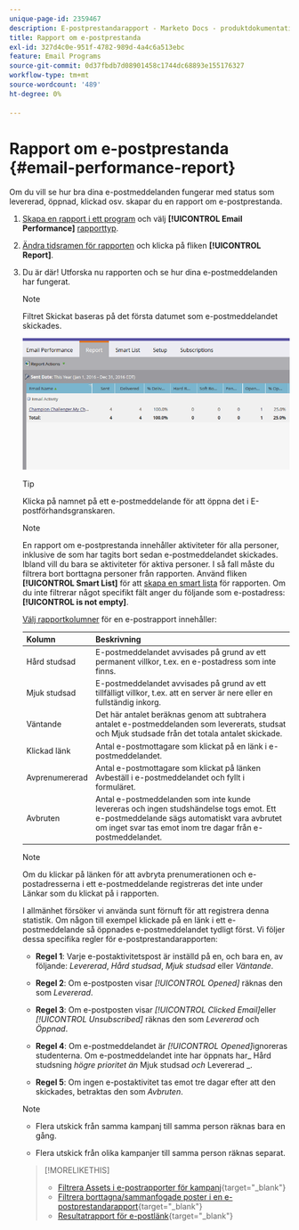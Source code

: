 ```yaml
---
unique-page-id: 2359467
description: E-postprestandarapport - Marketo Docs - produktdokumentation
title: Rapport om e-postprestanda
exl-id: 327d4c0e-951f-4782-989d-4a4c6a513ebc
feature: Email Programs
source-git-commit: 0d37fbdb7d08901458c1744dc68893e155176327
workflow-type: tm+mt
source-wordcount: '489'
ht-degree: 0%

---
```


# Rapport om e-postprestanda {#email-performance-report}

Om du vill se hur bra dina e-postmeddelanden fungerar med status som levererad, öppnad, klickad osv. skapar du en rapport om e-postprestanda.

1. [Skapa en rapport i ett program](/help/marketo/product-docs/reporting/basic-reporting/creating-reports/create-a-report-in-a-program.md) och välj **[!UICONTROL Email Performance]** [rapporttyp](/help/marketo/product-docs/reporting/basic-reporting/report-types/report-type-overview.md).
1. [Ändra tidsramen för rapporten](/help/marketo/product-docs/reporting/basic-reporting/editing-reports/change-a-report-time-frame.md) och klicka på fliken **[!UICONTROL Report]**.
1. Du är där! Utforska nu rapporten och se hur dina e-postmeddelanden har fungerat.

   >[!NOTE]
   >
   >Filtret Skickat baseras på det första datumet som e-postmeddelandet skickades.

   ![](assets/email-performance-report.png)

   >[!TIP]
   >
   >Klicka på namnet på ett e-postmeddelande för att öppna det i E-postförhandsgranskaren.

   >[!NOTE]
   >
   >En rapport om e-postprestanda innehåller aktiviteter för alla personer, inklusive de som har tagits bort sedan e-postmeddelandet skickades. Ibland vill du bara se aktiviteter för aktiva personer. I så fall måste du filtrera bort borttagna personer från rapporten. Använd fliken **[!UICONTROL Smart List]** för att [skapa en smart lista](/help/marketo/product-docs/core-marketo-concepts/smart-lists-and-static-lists/creating-a-smart-list/create-a-smart-list.md) för rapporten. Om du inte filtrerar något specifikt fält anger du följande som e-postadress: **[!UICONTROL is not empty]**.

   [Välj rapportkolumner](/help/marketo/product-docs/reporting/basic-reporting/editing-reports/select-report-columns.md) för en e-postrapport innehåller:

   <table><thead>
<tr>
    <th>Kolumn</th>
    <th>Beskrivning</th>
  </tr></thead>
<tbody>
  <tr>
    <td>Hård studsad</td>
    <td>E-postmeddelandet avvisades på grund av ett permanent villkor, t.ex. en e-postadress som inte finns.</td>
  </tr>
  <tr>
    <td>Mjuk studsad</td>
    <td>E-postmeddelandet avvisades på grund av ett tillfälligt villkor, t.ex. att en server är nere eller en fullständig inkorg.</td>
  </tr>
  <tr>
    <td>Väntande</td>
    <td>Det här antalet beräknas genom att subtrahera antalet e-postmeddelanden som levererats, studsat och Mjuk studsade från det totala antalet skickade.</td>
  </tr>
  <tr>
    <td>Klickad länk</td>
    <td>Antal e-postmottagare som klickat på en länk i e-postmeddelandet.</td>
  </tr>
  <tr>
    <td>Avprenumererad</td>
    <td>Antal e-postmottagare som klickat på länken Avbeställ i e-postmeddelandet och fyllt i formuläret.</td>
  </tr>
  <tr>
    <td>Avbruten</td>
    <td>Antal e-postmeddelanden som inte kunde levereras och ingen studshändelse togs emot. Ett e-postmeddelande sägs automatiskt vara avbrutet om inget svar tas emot inom tre dagar från e-postmeddelandet.</td>
  </tr>
</tbody></table>

>[!NOTE]
>
>Om du klickar på länken för att avbryta prenumerationen och e-postadresserna i ett e-postmeddelande registreras det inte under Länkar som du klickat på i rapporten.

I allmänhet försöker vi använda sunt förnuft för att registrera denna statistik. Om någon till exempel klickade på en länk i ett e-postmeddelande så öppnades e-postmeddelandet tydligt först. Vi följer dessa specifika regler för e-postprestandarapporten:

* **Regel 1**: Varje e-postaktivitetspost är inställd på en, och bara en, av följande: _Levererad_, _Hård studsad_, _Mjuk studsad_ eller _Väntande_.

* **Regel 2**: Om e-postposten visar *[!UICONTROL Opened]* räknas den som *Levererad*.

* **Regel 3**: Om e-postposten visar _[!UICONTROL Clicked Email]_&#x200B;eller&#x200B;_[!UICONTROL Unsubscribed]_ räknas den som _Levererad_ och _Öppnad_.

* **Regel 4**: Om e-postmeddelandet är _[!UICONTROL Opened]_&#x200B;ignoreras studenterna. Om e-postmeddelandet inte har öppnats har_ Hård studsning _högre prioritet än_ Mjuk studsad _och_ Levererad _.

* **Regel 5**: Om ingen e-postaktivitet tas emot tre dagar efter att den skickades, betraktas den som _Avbruten_.

>[!NOTE]
>
>* Flera utskick från samma kampanj till samma person räknas bara en gång.
>
>* Flera utskick från olika kampanjer till samma person räknas separat.

>[!MORELIKETHIS]
>
>* [Filtrera Assets i e-postrapporter för kampanj](/help/marketo/product-docs/reporting/basic-reporting/report-activity/filter-assets-in-a-campaign-email-reports.md){target="_blank"}
>* [Filtrera borttagna/sammanfogade poster i en e-postprestandarapport](/help/marketo/product-docs/reporting/basic-reporting/report-activity/filter-deleted-merged-records-email-performance-report.md){target="_blank"}
>* [Resultatrapport för e-postlänk](/help/marketo/product-docs/email-marketing/email-programs/email-program-data/email-link-performance-report.md){target="_blank"}

